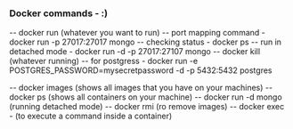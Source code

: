 
### Docker commands - :)

-- docker run (whatever you want to run)
-- port mapping command - docker run -p 27017:27017 mongo
-- checking status - docker ps
-- run in detached mode - docker run -d -p 27017:27107 mongo
-- docker kill (whatever running)
-- for postgress - docker run -e POSTGRES_PASSWORD=mysecretpassword -d -p 5432:5432 postgres

-- docker images (shows all images that you have on your machines)
 -- docker ps (shows all containers on your machine)
-- docker run -d mongo (running detached mode)
--  docker rmi (ro remove images)
--  docker exec - (to execute a command inside a container)
